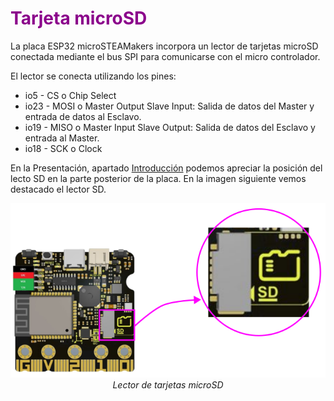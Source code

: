 # <FONT COLOR=#8B008B>Tarjeta microSD</font>
La placa ESP32 microSTEAMakers incorpora un lector de tarjetas microSD conectada mediante el bus SPI para comunicarse con el micro controlador.

El lector se conecta utilizando los pines:

* io5 - CS o Chip Select
* io23 - MOSI o Master Output Slave Input: Salida de datos del Master y entrada de datos al Esclavo.
* io19 - MISO o Master Input Slave Output: Salida de datos del Esclavo y entrada al Master.
* io18 - SCK o Clock

En la Presentación, apartado [Introducción](http://127.0.0.1:8000/....https://fgcoca.github.io/ESP32-micro-STEAMakers/#introduccion) podemos apreciar la posición del lecto SD en la parte posterior de la placa. En la imagen siguiente vemos destacado el lector SD.

<center>

![Lector de tarjetas microSD](../img/SD/lector.png)  
*Lector de tarjetas microSD*

</center>

